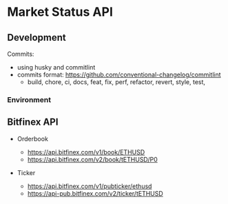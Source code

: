 # Market Status API

## Development

Commits: 
- using husky and commitlint
- commits format: https://github.com/conventional-changelog/commitlint
  - build, chore, ci, docs, feat, fix, perf, refactor, revert, style, test, 
### Environment


## Bitfinex API

- Orderbook 
  - https://api.bitfinex.com/v1/book/ETHUSD
  - https://api.bitfinex.com/v2/book/tETHUSD/P0

- Ticker
  - https://api.bitfinex.com/v1/pubticker/ethusd
  - https://api-pub.bitfinex.com/v2/ticker/tETHUSD
